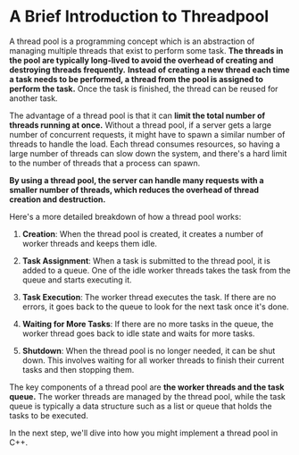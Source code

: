 # A Brief Introduction to Threadpool

A thread pool is a programming concept which is an abstraction of managing multiple threads that exist to perform some task. **The threads in the pool are typically long-lived to avoid the overhead of creating and destroying threads frequently.** **Instead of creating a new thread each time a task needs to be performed, a thread from the pool is assigned to perform the task.** Once the task is finished, the thread can be reused for another task.

The advantage of a thread pool is that it can **limit the total number of threads running at once.** Without a thread pool, if a server gets a large number of concurrent requests, it might have to spawn a similar number of threads to handle the load. Each thread consumes resources, so having a large number of threads can slow down the system, and there's a hard limit to the number of threads that a process can spawn.

**By using a thread pool, the server can handle many requests with a smaller number of threads, which reduces the overhead of thread creation and destruction.**

Here's a more detailed breakdown of how a thread pool works:

1. **Creation**: When the thread pool is created, it creates a number of worker threads and keeps them idle.

2. **Task Assignment**: When a task is submitted to the thread pool, it is added to a queue. One of the idle worker threads takes the task from the queue and starts executing it.

3. **Task Execution**: The worker thread executes the task. If there are no errors, it goes back to the queue to look for the next task once it's done.

4. **Waiting for More Tasks**: If there are no more tasks in the queue, the worker thread goes back to idle state and waits for more tasks.

5. **Shutdown**: When the thread pool is no longer needed, it can be shut down. This involves waiting for all worker threads to finish their current tasks and then stopping them.

The key components of a thread pool are **the worker threads and the task queue.** The worker threads are managed by the thread pool, while the task queue is typically a data structure such as a list or queue that holds the tasks to be executed.

In the next step, we'll dive into how you might implement a thread pool in C++.